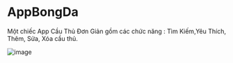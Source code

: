 # AppBongDa
Một chiếc App Cầu Thủ Đơn Giản gồm các chức năng : Tìm Kiếm,Yêu Thích, Thêm, Sửa, Xóa cầu thủ.


![image](https://user-images.githubusercontent.com/66401141/160985008-f28b3e1a-932e-4e91-b589-71f3955652b0.png)
